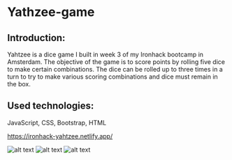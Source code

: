 <h1>Yathzee-game</h1>
<h2>Introduction:</h2>
<p>Yahtzee is a dice game I built in week 3 of my Ironhack bootcamp in Amsterdam. The objective of the game is to score points by rolling five dice to make certain combinations. The dice can be rolled up to three times in a turn to try to make various scoring combinations and dice must remain in the box.</p>
<h2>Used technologies:</h2>
<p>JavaScript, CSS, Bootstrap, HTML</p>


https://ironhack-yahtzee.netlify.app/

![alt text](https://res.cloudinary.com/dwnm4mxrr/image/upload/v1589892902/screenshots/ironhack/yahtzee2_jx1hh6.png)
![alt text](https://res.cloudinary.com/dwnm4mxrr/image/upload/v1589892902/screenshots/ironhack/yahtzee3_yc6rqi.png)
![alt text](https://res.cloudinary.com/dwnm4mxrr/image/upload/v1589892902/screenshots/ironhack/yahtzee4_fmqftw.png)
